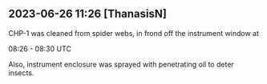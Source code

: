 
## 2023-06-26 11:26 [ThanasisN]

[//]: # (Keywords: #chp1)

CHP-1 was cleaned from spider webs, in frond off the instrument window at

08:26 - 08:30 UTC

Also, instrument enclosure was sprayed with penetrating oil to deter insects.

